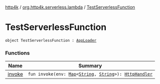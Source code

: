 [http4k](../../index.md) / [org.http4k.serverless.lambda](../index.md) / [TestServerlessFunction](./index.md)

# TestServerlessFunction

`object TestServerlessFunction : `[`AppLoader`](../../org.http4k.serverless/-app-loader.md)

### Functions

| Name | Summary |
|---|---|
| [invoke](invoke.md) | `fun invoke(env: `[`Map`](https://kotlinlang.org/api/latest/jvm/stdlib/kotlin.collections/-map/index.html)`<`[`String`](https://kotlinlang.org/api/latest/jvm/stdlib/kotlin/-string/index.html)`, `[`String`](https://kotlinlang.org/api/latest/jvm/stdlib/kotlin/-string/index.html)`>): `[`HttpHandler`](../../org.http4k.core/-http-handler.md) |
